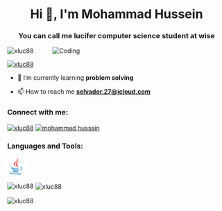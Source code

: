 <h1 align="center">Hi 👋, I'm Mohammad Hussein</h1>
<h3 align="center">You can call me lucifer computer science student at wise</h3>
<img align="right" alt="Coding" width="400" src="https://camo.githubusercontent.com/c1dcb74cc1c1835b1d716f5051499a2814c683c806b15f04b0eba492863703e9/68747470733a2f2f63646e2e6472696262626c652e636f6d2f75736572732f3733303730332f73637265656e73686f74732f363538313234332f6176656e746f2e676966">


<p align="left"> <img src="https://komarev.com/ghpvc/?username=xluc88&label=Profile%20views&color=0e75b6&style=flat" alt="xluc88" /> </p>

<p align="left"> <a href="https://twitter.com/xluc88" target="blank"><img src="https://img.shields.io/twitter/follow/xluc88?logo=twitter&style=for-the-badge" alt="xluc88" /></a> </p>

- 🌱 I’m currently learning **problem solving**

- 📫 How to reach me **selvador.27@icloud.com**

<h3 align="left">Connect with me:</h3>
<p align="left">
<a href="https://twitter.com/xluc88" target="blank"><img align="center" src="https://raw.githubusercontent.com/rahuldkjain/github-profile-readme-generator/master/src/images/icons/Social/twitter.svg" alt="xluc88" height="30" width="40" /></a>
<a href="https://linkedin.com/in/mohammad hussain" target="blank"><img align="center" src="https://raw.githubusercontent.com/rahuldkjain/github-profile-readme-generator/master/src/images/icons/Social/linked-in-alt.svg" alt="mohammad hussain" height="30" width="40" /></a>
</p>

<h3 align="left">Languages and Tools:</h3>
<p align="left"> <a href="https://www.java.com" target="_blank" rel="noreferrer"> <img src="https://raw.githubusercontent.com/devicons/devicon/master/icons/java/java-original.svg" alt="java" width="40" height="40"/> </a> </p>

<p><img align="left" src="https://github-readme-stats.vercel.app/api/top-langs?username=xluc88&show_icons=true&locale=en&layout=compact" alt="xluc88" /></p>

<p>&nbsp;<img align="center" src="https://github-readme-stats.vercel.app/api?username=xluc88&show_icons=true&locale=en" alt="xluc88" /></p>

<p><img align="center" src="https://github-readme-streak-stats.herokuapp.com/?user=xluc88&" alt="xluc88" /></p>
